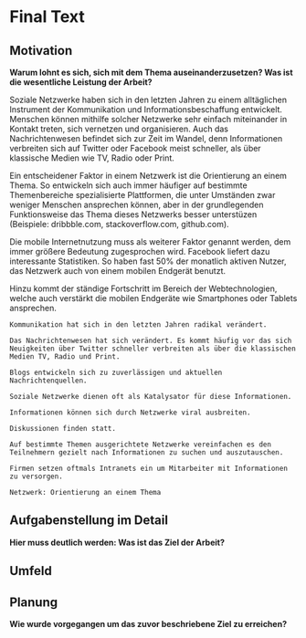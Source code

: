 # Final Text

## Motivation

**Warum lohnt es sich, sich mit dem Thema auseinanderzusetzen? Was ist die wesentliche Leistung der Arbeit?**

Soziale Netzwerke haben sich in den letzten Jahren zu einem alltäglichen Instrument der Kommunikation und Informationsbeschaffung entwickelt. Menschen können mithilfe solcher Netzwerke sehr einfach miteinander in Kontakt treten, sich vernetzen und organisieren. 
Auch das Nachrichtenwesen befindet sich zur Zeit im Wandel, denn Informationen verbreiten sich auf Twitter oder Facebook meist schneller, als über klassische Medien wie TV, Radio oder Print.

Ein entscheidener Faktor in einem Netzwerk ist die Orientierung an einem Thema. So entwickeln sich auch immer häufiger auf bestimmte Themenbereiche spezialisierte Plattformen, die unter Umständen zwar weniger Menschen ansprechen können, aber in der grundlegenden Funktionsweise das Thema dieses Netzwerks besser unterstüzen (Beispiele: dribbble.com, stackoverflow.com, github.com). 

Die mobile Internetnutzung muss als weiterer Faktor genannt werden, dem immer größere Bedeutung zugesprochen wird. Facebook liefert dazu interessante Statistiken. So haben fast 50% der monatlich aktiven Nutzer, das Netzwerk auch von einem mobilen Endgerät benutzt.
 
Hinzu kommt der ständige Fortschritt im Bereich der Webtechnologien, welche auch verstärkt die mobilen Endgeräte wie Smartphones oder Tablets ansprechen.

    Kommunikation hat sich in den letzten Jahren radikal verändert.

    Das Nachrichtenwesen hat sich verändert. Es kommt häufig vor das sich Neuigkeiten über Twitter schneller verbreiten als über die klassischen Medien TV, Radio und Print.

    Blogs entwickeln sich zu zuverlässigen und aktuellen Nachrichtenquellen.

    Soziale Netzwerke dienen oft als Katalysator für diese Informationen.

    Informationen können sich durch Netzwerke viral ausbreiten.

    Diskussionen finden statt.

    Auf bestimmte Themen ausgerichtete Netzwerke vereinfachen es den Teilnehmern gezielt nach Informationen zu suchen und auszutauschen.

    Firmen setzen oftmals Intranets ein um Mitarbeiter mit Informationen zu versorgen.

    Netzwerk: Orientierung an einem Thema
## Aufgabenstellung im Detail
**Hier muss deutlich werden: Was ist das Ziel der Arbeit?**

## Umfeld

## Planung
**Wie wurde vorgegangen um das zuvor beschriebene Ziel zu erreichen?**
